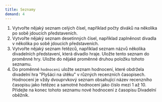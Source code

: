 ```yaml
---
title: Seznamy
demand: 4
---
```


1. Vytvořte nějaký seznam celých čísel, například počty diváků na několika po sobě jdoucích představeních.
1. Vytvořte nějaký seznam desetinných čísel, například zaplněnost divadla v několika po sobě jdoucích představeních.
1. Vytvořte nějaký seznam řetězců, například seznam názvů několika divadelních představení, která divadlo hraje. Uložte tento seznam do proměnné hry. Uložte do nějaké proměnné druhou položku tohoto seznamu.
1. Do proměnné `hodnoceni` uložte seznam hodnocení, které obdržela divadelní hra "Plyšáci na útěku" v různých recenzních časopisech. Hodnocení je vždy dvouprvkový seznam obsahující název recenzního časopisu jako řetězec a samotné hodnocení jako číslo mezi 1 až 10. Přidejte na konec tohoto seznamu nové hodnocení z časopisu Divadelní oběžník.
